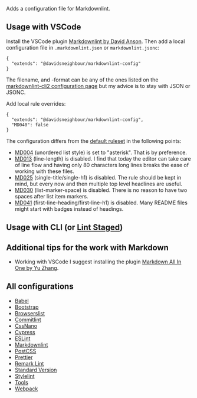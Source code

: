 Adds a configuration file for Markdownlint.

## Usage with VSCode

Install the VSCode plugin [Markdownlint by David Anson](https://marketplace.visualstudio.com/items?itemName=DavidAnson.vscode-markdownlint). Then add a local configuration file in `.markdownlint.json` or `markdownlint.jsonc`:

```jsonc
{
  "extends": "@davidsneighbour/markdownlint-config"
}
```

The filename, and -format can be any of the ones listed on the [markdownlint-cli2 configuration page](https://github.com/DavidAnson/markdownlint-cli2#configuration) but my advice is to stay with JSON or JSONC.

Add local rule overrides:

```jsonc
{
  "extends": "@davidsneighbour/markdownlint-config",
  "MD040": false
}
```

The configuration differs from the [default ruleset](https://github.com/DavidAnson/vscode-markdownlint#rules) in the following points:

* [MD004](https://github.com/DavidAnson/markdownlint/blob/main/doc/md004.md) (unordered list style) is set to "asterisk". That is by preference.
* [MD013](https://github.com/DavidAnson/markdownlint/blob/main/doc/md013.md) (line-length) is disabled. I find that today the editor can take care of line flow and having only 80 characters long lines breaks the ease of working with these files.
* [MD025](https://github.com/DavidAnson/markdownlint/blob/main/doc/md025.md) (single-title/single-h1) is disabled. The rule should be kept in mind, but every now and then multiple top level headlines are useful.
* [MD030](https://github.com/DavidAnson/markdownlint/blob/main/doc/md030.md) (list-marker-space) is disabled. There is no reason to have two spaces after list item markers.
* [MD041](https://github.com/DavidAnson/markdownlint/blob/main/doc/md041.md) (first-line-heading/first-line-h1) is disabled. Many README files might start with badges instead of headings.

## Usage with CLI (or [Lint Staged](https://github.com/okonet/lint-staged))

## Additional tips for the work with Markdown

* Working with VSCode I suggest installing the plugin [Markdown All In One by Yu Zhang](https://marketplace.visualstudio.com/items?itemName=yzhang.markdown-all-in-one).

## All configurations

* [Babel](/packages/babel-config)
* [Bootstrap](/packages/bootstrap-config)
* [Browserslist](/packages/browserslist-config)
* [Commitlint](/packages/commitlint-config)
* [CssNano](/packages/cssnano-config)
* [Cypress](/packages/cypress-config)
* [ESLint](/packages/eslint-config)
* [Markdownlint](/packages/markdownlint-config)
* [PostCSS](/packages/postcss-config)
* [Prettier](/packages/prettier-config)
* [Remark Lint](/packages/remark-config)
* [Standard Version](/packages/standard-version-config)
* [Stylelint](/packages/stylelint-config)
* [Tools](/packages/tools)
* [Webpack](/packages/webpack-config)
